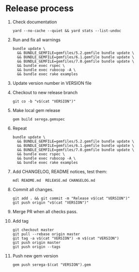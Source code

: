 # Release process

1. Check documentation

    ```
    yard --no-cache --quiet && yard stats --list-undoc
    ```

1. Run and fix all warnings

    ```
    bundle update \
      && BUNDLE_GEMFILE=gemfiles/5.2.gemfile bundle update \
      && BUNDLE_GEMFILE=gemfiles/6.1.gemfile bundle update \
      && BUNDLE_GEMFILE=gemfiles/7.0.gemfile bundle update \
      && bundle exec rspec \
      && bundle exec rubocop -A \
      && bundle exec rake examples
    ```

1. Update version number in VERSION file

1. Checkout to new release branch

    ```
    git co -b "v$(cat "VERSION")"
    ```

1. Make local gem release

    ```
    gem build serega.gemspec
    ```

1. Repeat

    ```
    bundle update \
      && BUNDLE_GEMFILE=gemfiles/5.2.gemfile bundle update \
      && BUNDLE_GEMFILE=gemfiles/6.1.gemfile bundle update \
      && BUNDLE_GEMFILE=gemfiles/7.0.gemfile bundle update \
      && bundle exec rspec \
      && bundle exec rubocop -A \
      && bundle exec rake examples
    ```

1. Add CHANGELOG, README notices, test them:

    ```
    mdl README.md  RELEASE.md CHANGELOG.md
    ```

1. Commit all changes.

    ```
    git add . && git commit -m "Release v$(cat "VERSION")"
    git push origin "v$(cat "VERSION")"
    ```

1. Merge PR when all checks pass.

1. Add tag

    ```
    git checkout master
    git pull --rebase origin master
    git tag -a v$(cat "VERSION") -m v$(cat "VERSION")
    git push origin master
    git push origin --tags
    ```

1. Push new gem version

    ```
    gem push serega-$(cat "VERSION").gem
    ```
